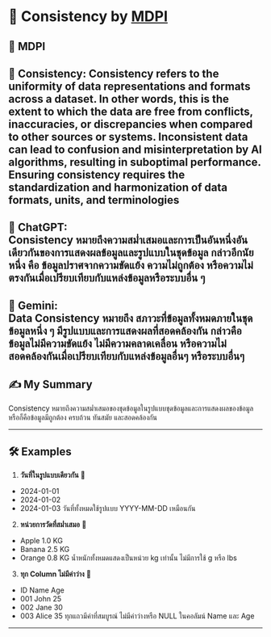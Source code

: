 # 🧪 Consistency by [MDPI](https://www.mdpi.com/2076-3417/13/12/7082)

## 📖 **MDPI**  
📌 **Consistency:**
  Consistency refers to the uniformity of data representations and formats across a dataset. In other words, this is the extent to which the data are free from conflicts, inaccuracies, or discrepancies when compared to other sources or systems. Inconsistent data can lead to confusion and misinterpretation by AI algorithms, resulting in suboptimal performance. Ensuring consistency requires the standardization and harmonization of data formats, units, and terminologies
---
📌 **ChatGPT:**  
  Consistency หมายถึงความสม่ำเสมอและการเป็นอันหนึ่งอันเดียวกันของการแสดงผลข้อมูลและรูปแบบในชุดข้อมูล กล่าวอีกนัยหนึ่ง คือ ข้อมูลปราศจากความขัดแย้ง ความไม่ถูกต้อง หรือความไม่ตรงกันเมื่อเปรียบเทียบกับแหล่งข้อมูลหรือระบบอื่น ๆ
----
📌 **Gemini:**  
  Data Consistency หมายถึง สภาวะที่ข้อมูลทั้งหมดภายในชุดข้อมูลหนึ่ง ๆ มีรูปแบบและการแสดงผลที่สอดคล้องกัน กล่าวคือ ข้อมูลไม่มีความขัดแย้ง ไม่มีความคลาดเคลื่อน หรือความไม่สอดคล้องกันเมื่อเปรียบเทียบกับแหล่งข้อมูลอื่นๆ หรือระบบอื่นๆ
---

## ✍️ **My Summary**  
Consistency หมายถึงความสม่ำเสมอของชุดข้อมูลในรูปแบบชุดข้อมูลและการแสดงผลของข้อมูล หรือก็คือข้อมูลมีถูกต้อง ครบถ้วน ทันสมัย และสอดคล้องกัน

---

## 🛠️ **Examples**  
1. **วันที่ในรูปแบบเดียวกัน**  💜
  - 2024-01-01
  - 2024-01-02
  - 2024-01-03
  วันที่ทั้งหมดใช้รูปแบบ YYYY-MM-DD เหมือนกัน 

2. **หน่วยการวัดที่สม่ำเสมอ**  💛
  - Apple  1.0 KG
  - Banana 2.5 KG
  - Orange 0.8 KG
  น้ำหนักทั้งหมดแสดงเป็นหน่วย kg เท่านั้น ไม่มีการใช้ g หรือ lbs

3. **ทุก Column ไม่มีค่าว่าง**  🖤
  - ID	  Name	  Age
  - 001	  John	  25
  - 002	  Jane	  30
  - 003	  Alice	  35
  ทุกแถวมีค่าที่สมบูรณ์ ไม่มีค่าว่างหรือ NULL ในคอลัมน์ Name และ Age
---
